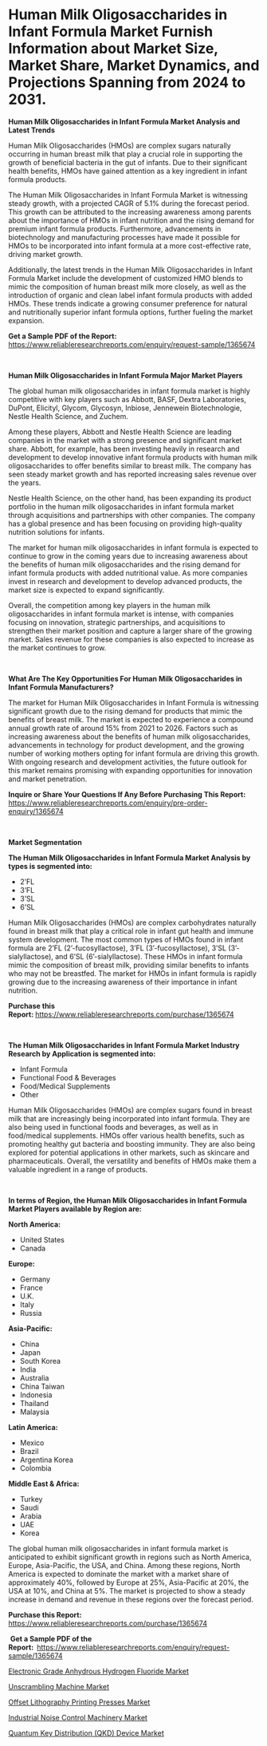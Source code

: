 <p><h1>Human Milk Oligosaccharides in Infant Formula Market Furnish Information about Market Size, Market Share, Market Dynamics, and Projections Spanning from 2024 to 2031.</h1></p><p><strong>Human Milk Oligosaccharides in Infant Formula Market Analysis and Latest Trends</strong></p>
<p><p>Human Milk Oligosaccharides (HMOs) are complex sugars naturally occurring in human breast milk that play a crucial role in supporting the growth of beneficial bacteria in the gut of infants. Due to their significant health benefits, HMOs have gained attention as a key ingredient in infant formula products. </p><p>The Human Milk Oligosaccharides in Infant Formula Market is witnessing steady growth, with a projected CAGR of 5.1% during the forecast period. This growth can be attributed to the increasing awareness among parents about the importance of HMOs in infant nutrition and the rising demand for premium infant formula products. Furthermore, advancements in biotechnology and manufacturing processes have made it possible for HMOs to be incorporated into infant formula at a more cost-effective rate, driving market growth.</p><p>Additionally, the latest trends in the Human Milk Oligosaccharides in Infant Formula Market include the development of customized HMO blends to mimic the composition of human breast milk more closely, as well as the introduction of organic and clean label infant formula products with added HMOs. These trends indicate a growing consumer preference for natural and nutritionally superior infant formula options, further fueling the market expansion.</p></p>
<p><strong>Get a Sample PDF of the Report:&nbsp;</strong> <a href="https://www.reliableresearchreports.com/enquiry/request-sample/1365674">https://www.reliableresearchreports.com/enquiry/request-sample/1365674</a></p>
<p>&nbsp;</p>
<p><strong>Human Milk Oligosaccharides in Infant Formula Major Market Players</strong></p>
<p><p>The global human milk oligosaccharides in infant formula market is highly competitive with key players such as Abbott, BASF, Dextra Laboratories, DuPont, Elicityl, Glycom, Glycosyn, Inbiose, Jennewein Biotechnologie, Nestle Health Science, and Zuchem.</p><p>Among these players, Abbott and Nestle Health Science are leading companies in the market with a strong presence and significant market share. Abbott, for example, has been investing heavily in research and development to develop innovative infant formula products with human milk oligosaccharides to offer benefits similar to breast milk. The company has seen steady market growth and has reported increasing sales revenue over the years.</p><p>Nestle Health Science, on the other hand, has been expanding its product portfolio in the human milk oligosaccharides in infant formula market through acquisitions and partnerships with other companies. The company has a global presence and has been focusing on providing high-quality nutrition solutions for infants.</p><p>The market for human milk oligosaccharides in infant formula is expected to continue to grow in the coming years due to increasing awareness about the benefits of human milk oligosaccharides and the rising demand for infant formula products with added nutritional value. As more companies invest in research and development to develop advanced products, the market size is expected to expand significantly.</p><p>Overall, the competition among key players in the human milk oligosaccharides in infant formula market is intense, with companies focusing on innovation, strategic partnerships, and acquisitions to strengthen their market position and capture a larger share of the growing market. Sales revenue for these companies is also expected to increase as the market continues to grow.</p></p>
<p>&nbsp;</p>
<p><strong>What Are The Key Opportunities For Human Milk Oligosaccharides in Infant Formula Manufacturers?</strong></p>
<p><p>The market for Human Milk Oligosaccharides in Infant Formula is witnessing significant growth due to the rising demand for products that mimic the benefits of breast milk. The market is expected to experience a compound annual growth rate of around 15% from 2021 to 2026. Factors such as increasing awareness about the benefits of human milk oligosaccharides, advancements in technology for product development, and the growing number of working mothers opting for infant formula are driving this growth. With ongoing research and development activities, the future outlook for this market remains promising with expanding opportunities for innovation and market penetration.</p></p>
<p><strong>Inquire or Share Your Questions If Any Before Purchasing This Report:</strong> <a href="https://www.reliableresearchreports.com/enquiry/pre-order-enquiry/1365674">https://www.reliableresearchreports.com/enquiry/pre-order-enquiry/1365674</a></p>
<p>&nbsp;</p>
<p><strong>Market Segmentation</strong></p>
<p><strong>The Human Milk Oligosaccharides in Infant Formula Market Analysis by types is segmented into:</strong></p>
<p><ul><li>2’FL</li><li>3’FL</li><li>3’SL</li><li>6’SL</li></ul></p>
<p><p>Human Milk Oligosaccharides (HMOs) are complex carbohydrates naturally found in breast milk that play a critical role in infant gut health and immune system development. The most common types of HMOs found in infant formula are 2’FL (2’-fucosyllactose), 3’FL (3’-fucosyllactose), 3’SL (3’-sialyllactose), and 6’SL (6’-sialyllactose). These HMOs in infant formula mimic the composition of breast milk, providing similar benefits to infants who may not be breastfed. The market for HMOs in infant formula is rapidly growing due to the increasing awareness of their importance in infant nutrition.</p></p>
<p><strong>Purchase this Report:&nbsp;</strong><a href="https://www.reliableresearchreports.com/purchase/1365674">https://www.reliableresearchreports.com/purchase/1365674</a></p>
<p>&nbsp;</p>
<p><strong>The Human Milk Oligosaccharides in Infant Formula Market Industry Research by Application is segmented into:</strong></p>
<p><ul><li>Infant Formula</li><li>Functional Food & Beverages</li><li>Food/Medical Supplements</li><li>Other</li></ul></p>
<p><p>Human Milk Oligosaccharides (HMOs) are complex sugars found in breast milk that are increasingly being incorporated into infant formula. They are also being used in functional foods and beverages, as well as in food/medical supplements. HMOs offer various health benefits, such as promoting healthy gut bacteria and boosting immunity. They are also being explored for potential applications in other markets, such as skincare and pharmaceuticals. Overall, the versatility and benefits of HMOs make them a valuable ingredient in a range of products.</p></p>
<p>&nbsp;</p>
<p><strong>In terms of Region, the Human Milk Oligosaccharides in Infant Formula Market Players available by Region are:</strong></p>
<p>
    <p> <strong> North America: </strong>
        <ul>
            <li>United States</li>
            <li>Canada</li>
        </ul>
        </p> 
    <p> <strong> Europe: </strong>
        <ul>
            <li>Germany</li>
            <li>France</li>
            <li>U.K.</li>
            <li>Italy</li>
            <li>Russia</li>
        </ul>
        </p> 
    <p> <strong> Asia-Pacific: </strong>
        <ul>
            <li>China</li>
            <li>Japan</li>
            <li>South Korea</li>
            <li>India</li>
            <li>Australia</li>
            <li>China Taiwan</li>
            <li>Indonesia</li>
            <li>Thailand</li>
            <li>Malaysia</li>
        </ul>
        </p> 
    <p> <strong> Latin America: </strong>
        <ul>
            <li>Mexico</li>
            <li>Brazil</li>
            <li>Argentina Korea</li>
            <li>Colombia</li>
        </ul>
        </p> 
    <p> <strong> Middle East & Africa: </strong>
        <ul>
            <li>Turkey</li>
            <li>Saudi</li>
            <li>Arabia</li>
            <li>UAE</li>
            <li>Korea</li>
        </ul>
    </p>
    </p>
<p><p>The global human milk oligosaccharides in infant formula market is anticipated to exhibit significant growth in regions such as North America, Europe, Asia-Pacific, the USA, and China. Among these regions, North America is expected to dominate the market with a market share of approximately 40%, followed by Europe at 25%, Asia-Pacific at 20%, the USA at 10%, and China at 5%. The market is projected to show a steady increase in demand and revenue in these regions over the forecast period.</p></p>
<p><strong>Purchase this Report: </strong><a href="https://www.reliableresearchreports.com/purchase/1365674">https://www.reliableresearchreports.com/purchase/1365674</a></p>
<p>&nbsp;<strong>Get a Sample PDF of the Report:&nbsp;&nbsp;</strong><a href="https://www.reliableresearchreports.com/enquiry/request-sample/1365674">https://www.reliableresearchreports.com/enquiry/request-sample/1365674</a></p>
<p><strong></strong></p>
<p><p><a href="https://github.com/BryceTownsendr/Market-Research-Report-List-3/blob/main/electronic-grade-anhydrous-hydrogen-fluoride-market.md">Electronic Grade Anhydrous Hydrogen Fluoride Market</a></p><p><a href="https://github.com/Glendatilghmankmgz0rbhwpy/Market-Research-Report-List-1/blob/main/unscrambling-machine-market.md">Unscrambling Machine Market</a></p><p><a href="https://medium.com/@shirleysullivan73/offset-lithography-printing-presses-market-competitive-analysis-market-trends-and-forecast-to-db0b86af3c2e">Offset Lithography Printing Presses Market</a></p><p><a href="https://medium.com/@shirleysullivan73/industrial-noise-control-machinery-market-trends-and-market-analysis-forecasted-for-period-653165a62bdd">Industrial Noise Control Machinery Market</a></p><p><a href="https://medium.com/@mildredlawson1937/analyzing-quantum-key-distribution-qkd-device-market-global-industry-perspective-and-forecast-285fc7bfacb5">Quantum Key Distribution (QKD) Device Market</a></p></p>